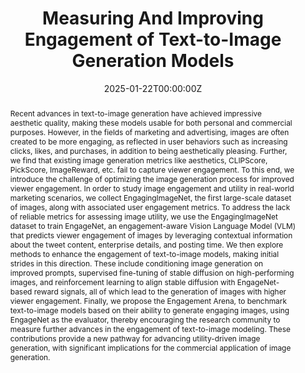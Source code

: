 ---
title: "Measuring And Improving Engagement of Text-to-Image Generation Models"
authors:
- Varun Khurana
- Yaman Kumar Singla
- Jayakumar Subramanian
- Changyou Chen
- Rajiv Ratn Shah
- Zhiqiang Xu
- Balaji Krishnamurthy

date: "2025-01-22T00:00:00Z"
doi: 

publishDate: "2025-01-22T00:00:00Z"

publication_types: ["conference"]

publication: "International Conference on Learning Representations (ICLR)"
publication_short: "ICLR"

abstract: "Recent advances in text-to-image generation have achieved impressive aesthetic quality, making these models usable for both personal and commercial purposes. However, in the fields of marketing and advertising, images are often created to be more engaging, as reflected in user behaviors such as increasing clicks, likes, and purchases, in addition to being aesthetically pleasing. Further, we find that existing image generation metrics like aesthetics, CLIPScore, PickScore, ImageReward, etc. fail to capture viewer engagement. To this end, we introduce the challenge of optimizing the image generation process for improved viewer engagement. In order to study image engagement and utility in real-world marketing scenarios, we collect EngagingImageNet, the first large-scale dataset of images, along with associated user engagement metrics. To address the lack of reliable metrics for assessing image utility, we use the EngagingImageNet dataset to train EngageNet, an engagement-aware Vision Language Model (VLM) that predicts viewer engagement of images by leveraging contextual information about the tweet content, enterprise details, and posting time. We then explore methods to enhance the engagement of text-to-image models, making initial strides in this direction. These include conditioning image generation on improved prompts, supervised fine-tuning of stable diffusion on high-performing images, and reinforcement learning to align stable diffusion with EngageNet-based reward signals, all of which lead to the generation of images with higher viewer engagement. Finally, we propose the Engagement Arena, to benchmark text-to-image models based on their ability to generate engaging images, using EngageNet as the evaluator, thereby encouraging the research community to measure further advances in the engagement of text-to-image modeling. These contributions provide a new pathway for advancing utility-driven image generation, with significant implications for the commercial application of image generation."
summary: ""

tags:
- Text-to-image generation
- Engagement 
- LLM-as-a-judge
- Vision-Language Models
- User Engagement
- Image Engagement
- Stable Diffusion
- Dall-E
- Behavior-in-the-Wild

featured: true


links:
url_pdf: "https://openreview.net/forum?id=TmCcNuo03f"
url_code: ""
url_dataset: ""
url_poster: ""
url_project: ""
url_slides: ""
url_source: ""
url_video: ""

image:
  caption: "Comparison of generated images - EOIG-SD and Base stable diffusion."
  focal_point: "Smart"
  preview_only: false
  alt_text: "Comparison of generated images - EOIG-SD and Base stable diffusion."

projects: []
slides: ""
---